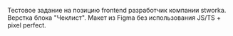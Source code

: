 Тестовое задание на позицию frontend разработчик компании stworka. 
Верстка блока "Чеклист". Макет из Figma без использования JS/TS + pixel perfect.
